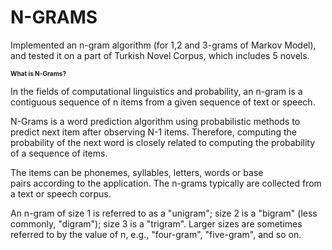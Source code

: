# N-GRAMS
Implemented an n-gram algorithm (for 1,2 and 3-grams of Markov Model), and tested it on a part of Turkish Novel Corpus, which includes 5 novels.

<font size="1"> **What is N-Grams?** </font>

In the fields of computational linguistics and probability, an n-gram is a contiguous sequence of n items from a given sequence of text or speech.

N-Grams is a word prediction algorithm using probabilistic methods to predict next item after observing N-1 items. Therefore, computing the probability of the next word is closely related to computing the probability of a sequence of items.

The items can be phonemes, syllables, letters, words or base pairs according to the application. The n-grams typically are collected from a text or speech corpus. 

An n-gram of size 1 is referred to as a "unigram"; size 2 is a "bigram" (less commonly, "digram"); size 3 is a "trigram". Larger sizes are sometimes referred to by the value of n, e.g., "four-gram", "five-gram", and so on.


